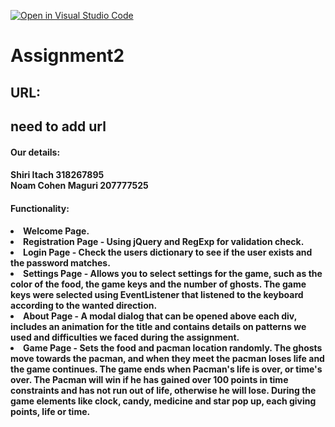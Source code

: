 [![Open in Visual Studio Code](https://classroom.github.com/assets/open-in-vscode-c66648af7eb3fe8bc4f294546bfd86ef473780cde1dea487d3c4ff354943c9ae.svg)](https://classroom.github.com/online_ide?assignment_repo_id=7797938&assignment_repo_type=AssignmentRepo)
# Assignment2
 
<div class="page" id="welcome">
            <h2>URL: <h2>
            need to add url
            <h4>Our details: <h4>
            Shiri Itach 318267895<br/> 
            Noam Cohen Maguri 207777525
            <h4>Functionality: <h4>
            <li>
                Welcome Page.
            </li>
            <li>
                Registration Page - Using jQuery and RegExp for validation check.
            </li>
            <li>
                Login Page - Check the users dictionary to see if the user exists and the password matches.
            </li>
            <li>
                Settings Page - Allows you to select settings for the game, such as the color of the food, the game keys and the number of ghosts. The game keys were selected using EventListener that listened to the keyboard according to the wanted direction. 
            </li>
            <li>
                About Page - A modal dialog that can be opened above each div, includes an animation for the title and contains details on patterns we used and difficulties we faced during the assignment.
            </li>
            <li>
                Game Page - Sets the food and pacman location randomly. The ghosts move towards the pacman, and when they meet the pacman loses life and the game continues. The game ends when Pacman's life is over, or time's over. The Pacman will win if he has gained over 100 points in time constraints and has not run out of life, otherwise he will lose.
                During the game elements like clock, candy, medicine and star pop up, each giving points, life or time.
            </li>
        </li>
</div>

